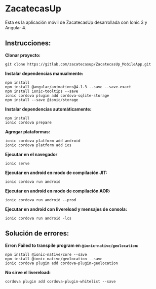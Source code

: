 # ZacatecasUp

Esta es la aplicación móvil de ZacatecasUp desarrollada con Ionic 3 y Angular 4.

## Instrucciones:

**Clonar proyecto:**
```
git clone https://gitlab.com/zacatecasup/ZacatecasUp_MobileApp.git
```

**Instalar dependencias manualmente:**
```
npm install
npm install @angular/animations@4.1.3 --save --save-exact
npm install ionic-tooltips --save
ionic cordova plugin add cordova-sqlite-storage
npm install --save @ionic/storage
```

**Instalar dependencias automáticamente:**
```
npm install
ionic cordova prepare
```

**Agregar plataformas:**
```
ionic cordova platform add android
ionic cordova platform add ios
```

**Ejecutar en el navegador**
```
ionic serve
```

**Ejecutar en android en modo de compilación JIT:**
```
ionic cordova run android
```

**Ejecutar en android en modo de compilación AOR:**
```
ionic cordova run android --prod
```

**Ejecutar en android con livereload y mensajes de consola:**
```
ionic cordova run android -lcs
```

## Solución de errores:
**Error: Failed to transpile program en ```@ionic-native/geolocation```:**
```
npm install @ionic-native/core --save
npm install @ionic-native/geolocation --save
ionic cordova plugin add cordova-plugin-geolocation
```

**No sirve el livereload:**
```
cordova plugin add cordova-plugin-whitelist --save
```
